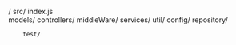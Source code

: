 /
      src/
           index.js          
           models/
           controllers/
           middleWare/
           services/
           util/
           config/
           repository/
           

        test/
        